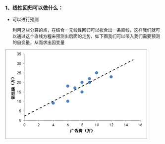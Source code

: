 ### 1、线性回归可以做什么：

- 可以进行预测

    利用这些分算的点，在结合一元线性回归可以拟合出一条直线，这样我们就可以通过这个直线方程来预测出后面的走势，如下图我们可以带入我们需要预测的自变量，从而求出因变量

![](/assets/LinearRegression.png)

### 